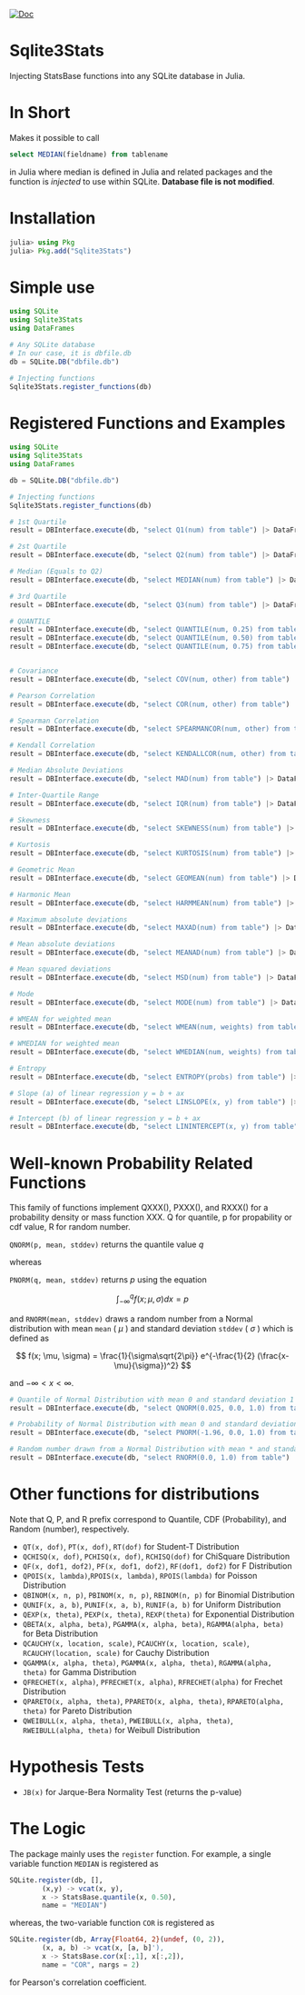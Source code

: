 [![Doc](https://img.shields.io/badge/docs-stable-blue.svg)](https://jbytecode.github.io/Sqlite3Stats.jl/dev/)

# Sqlite3Stats
Injecting StatsBase functions into any SQLite database in Julia.

# In Short
Makes it possible to call 

```sql
select MEDIAN(fieldname) from tablename
```

in Julia where median is defined in Julia and related packages and the function is *injected* to use within SQLite. **Database file is not modified**.

# Installation

```julia
julia> using Pkg
julia> Pkg.add("Sqlite3Stats")
```

# Simple use

```julia
using SQLite
using Sqlite3Stats 
using DataFrames 

# Any SQLite database
# In our case, it is dbfile.db
db = SQLite.DB("dbfile.db")

# Injecting functions 
Sqlite3Stats.register_functions(db)
```

# Registered Functions and Examples

```Julia
using SQLite
using Sqlite3Stats 
using DataFrames 

db = SQLite.DB("dbfile.db")

# Injecting functions 
Sqlite3Stats.register_functions(db)

# 1st Quartile 
result = DBInterface.execute(db, "select Q1(num) from table") |> DataFrame 

# 2st Quartile 
result = DBInterface.execute(db, "select Q2(num) from table") |> DataFrame 

# Median (Equals to Q2) 
result = DBInterface.execute(db, "select MEDIAN(num) from table") |> DataFrame 

# 3rd Quartile 
result = DBInterface.execute(db, "select Q3(num) from table") |> DataFrame 

# QUANTILE
result = DBInterface.execute(db, "select QUANTILE(num, 0.25) from table") |> DataFrame 
result = DBInterface.execute(db, "select QUANTILE(num, 0.50) from table") |> DataFrame 
result = DBInterface.execute(db, "select QUANTILE(num, 0.75) from table") |> DataFrame 


# Covariance 
result = DBInterface.execute(db, "select COV(num, other) from table") |> DataFrame 

# Pearson Correlation 
result = DBInterface.execute(db, "select COR(num, other) from table") |> DataFrame 

# Spearman Correlation
result = DBInterface.execute(db, "select SPEARMANCOR(num, other) from table") |> DataFrame 

# Kendall Correlation
result = DBInterface.execute(db, "select KENDALLCOR(num, other) from table") |> DataFrame 

# Median Absolute Deviations 
result = DBInterface.execute(db, "select MAD(num) from table") |> DataFrame 

# Inter-Quartile Range
result = DBInterface.execute(db, "select IQR(num) from table") |> DataFrame 

# Skewness 
result = DBInterface.execute(db, "select SKEWNESS(num) from table") |> DataFrame 

# Kurtosis 
result = DBInterface.execute(db, "select KURTOSIS(num) from table") |> DataFrame 

# Geometric Mean
result = DBInterface.execute(db, "select GEOMEAN(num) from table") |> DataFrame 

# Harmonic Mean
result = DBInterface.execute(db, "select HARMMEAN(num) from table") |> DataFrame 

# Maximum absolute deviations
result = DBInterface.execute(db, "select MAXAD(num) from table") |> DataFrame 

# Mean absolute deviations
result = DBInterface.execute(db, "select MEANAD(num) from table") |> DataFrame 

# Mean squared deviations
result = DBInterface.execute(db, "select MSD(num) from table") |> DataFrame 

# Mode
result = DBInterface.execute(db, "select MODE(num) from table") |> DataFrame 

# WMEAN for weighted mean
result = DBInterface.execute(db, "select WMEAN(num, weights) from table") |> DataFrame 

# WMEDIAN for weighted mean
result = DBInterface.execute(db, "select WMEDIAN(num, weights) from table") |> DataFrame 

# Entropy
result = DBInterface.execute(db, "select ENTROPY(probs) from table") |> DataFrame 

# Slope (a) of linear regression y = b + ax
result = DBInterface.execute(db, "select LINSLOPE(x, y) from table") |> DataFrame 

# Intercept (b) of linear regression y = b + ax
result = DBInterface.execute(db, "select LININTERCEPT(x, y) from table") |> DataFrame 
```

# Well-known Probability Related Functions 
This family of functions implement QXXX(), PXXX(), and RXXX() for a probability density or mass function XXX. Q for quantile, p for propability or cdf value, R for random number. 

`QNORM(p, mean, stddev)` returns the quantile value $q$ 

whereas 

`PNORM(q, mean, stddev)` returns $p$ using the equation

$$
\int_{-\infty}^{q} f(x; \mu, \sigma)dx = p
$$


and `RNORM(mean, stddev)` draws a random number from a Normal distribution with mean `mean` ( $\mu$ ) and standard deviation `stddev` ( $\sigma$ ) which is defined as 

$$
f(x; \mu, \sigma) = \frac{1}{\sigma\sqrt{2\pi}} e^{-\frac{1}{2} (\frac{x-\mu}{\sigma})^2}
$$

and $-\infty < x < \infty$.

```julia
# Quantile of Normal Distribution with mean 0 and standard deviation 1
result = DBInterface.execute(db, "select QNORM(0.025, 0.0, 1.0) from table") |> DataFrame 

# Probability of Normal Distribution with mean 0 and standard deviation 1
result = DBInterface.execute(db, "select PNORM(-1.96, 0.0, 1.0) from table") |> DataFrame 

# Random number drawn from a Normal Distribution with mean * and standard deviation 1
result = DBInterface.execute(db, "select RNORM(0.0, 1.0) from table") |> DataFrame 
```

# Other functions for distributions
Note that Q, P, and R prefix correspond to Quantile, CDF (Probability), and Random (number), respectively. 

- `QT(x, dof)`, `PT(x, dof)`, `RT(dof)` for Student-T Distribution
- `QCHISQ(x, dof)`, `PCHISQ(x, dof)`, `RCHISQ(dof)` for ChiSquare Distribution 
- `QF(x, dof1, dof2)`, `PF(x, dof1, dof2)`, `RF(dof1, dof2)` for F Distribution 
- `QPOIS(x, lambda)`,`RPOIS(x, lambda)`, `RPOIS(lambda)` for Poisson Distribution 
- `QBINOM(x, n, p)`, `PBINOM(x, n, p)`, `RBINOM(n, p)` for Binomial Distribution
- `QUNIF(x, a, b)`, `PUNIF(x, a, b)`, `RUNIF(a, b)` for Uniform Distribution 
- `QEXP(x, theta)`, `PEXP(x, theta)`, `REXP(theta)` for Exponential Distribution 
- `QBETA(x, alpha, beta)`, `PGAMMA(x, alpha, beta)`, `RGAMMA(alpha, beta)` for Beta Distribution
- `QCAUCHY(x, location, scale)`, `PCAUCHY(x, location, scale)`, `RCAUCHY(location, scale)` for Cauchy Distribution
- `QGAMMA(x, alpha, theta)`, `PGAMMA(x, alpha, theta)`, `RGAMMA(alpha, theta)` for Gamma Distribution
- `QFRECHET(x, alpha)`, `PFRECHET(x, alpha)`, `RFRECHET(alpha)` for Frechet Distribution
- `QPARETO(x, alpha, theta)`, `PPARETO(x, alpha, theta)`, `RPARETO(alpha, theta)` for Pareto Distribution
- `QWEIBULL(x, alpha, theta)`, `PWEIBULL(x, alpha, theta)`, `RWEIBULL(alpha, theta)` for Weibull Distribution


# Hypothesis Tests
- `JB(x)` for Jarque-Bera Normality Test (returns the p-value)


# The Logic

The package mainly uses the ```register``` function. For example, a single variable 
function ```MEDIAN``` is registered as 

```julia
SQLite.register(db, [], 
        (x,y) -> vcat(x, y), 
        x -> StatsBase.quantile(x, 0.50), 
        name = "MEDIAN")
```

whereas, the two-variable function ```COR``` is registered as 

```julia
SQLite.register(db, Array{Float64, 2}(undef, (0, 2)), 
        (x, a, b) -> vcat(x, [a, b]'), 
        x -> StatsBase.cor(x[:,1], x[:,2]), 
        name = "COR", nargs = 2)
```

for Pearson's correlation coefficient. 


